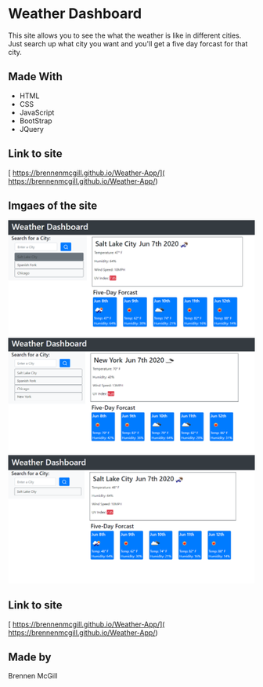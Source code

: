 # Weather Dashboard
This site allows you to see the what the weather is like in different cities.  Just search up what city you want and you'll get a five day forcast for that city.

## Made With
* HTML
* CSS
* JavaScript
* BootStrap
* JQuery

## Link to site
[ https://brennenmcgill.github.io/Weather-App/]( https://brennenmcgill.github.io/Weather-App/)

## Imgaes of the site
![image 1](https://raw.githubusercontent.com/BrennenMcGill/Weather-App/master/assets/Images/Capture%201.PNG)
![image 2](https://raw.githubusercontent.com/BrennenMcGill/Weather-App/master/assets/Images/Capture%202.PNG)
![image 3](https://raw.githubusercontent.com/BrennenMcGill/Weather-App/master/assets/Images/Capture%203.PNG)
## Link to site
[ https://brennenmcgill.github.io/Weather-App/]( https://brennenmcgill.github.io/Weather-App/)


## Made by
Brennen McGill
